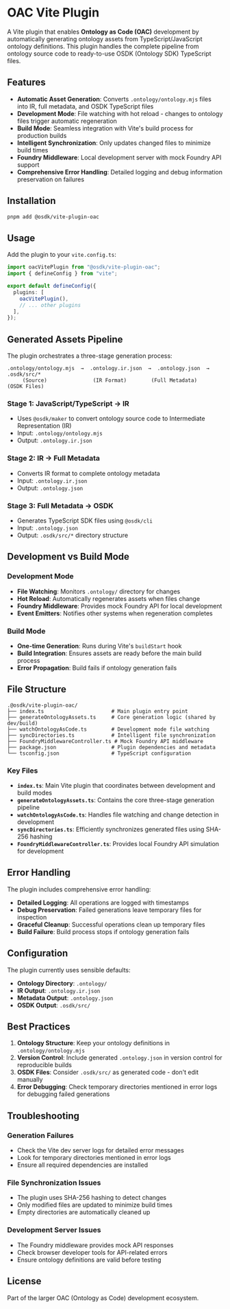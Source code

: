 # OAC Vite Plugin

A Vite plugin that enables **Ontology as Code (OAC)** development by automatically generating ontology assets from TypeScript/JavaScript ontology definitions. This plugin handles the complete pipeline from ontology source code to ready-to-use OSDK (Ontology SDK) TypeScript files.

## Features

- **Automatic Asset Generation**: Converts `.ontology/ontology.mjs` files into IR, full metadata, and OSDK TypeScript files
- **Development Mode**: File watching with hot reload - changes to ontology files trigger automatic regeneration
- **Build Mode**: Seamless integration with Vite's build process for production builds
- **Intelligent Synchronization**: Only updates changed files to minimize build times
- **Foundry Middleware**: Local development server with mock Foundry API support
- **Comprehensive Error Handling**: Detailed logging and debug information preservation on failures

## Installation

```bash
pnpm add @osdk/vite-plugin-oac
```

## Usage

Add the plugin to your `vite.config.ts`:

```typescript
import oacVitePlugin from "@osdk/vite-plugin-oac";
import { defineConfig } from "vite";

export default defineConfig({
  plugins: [
    oacVitePlugin(),
    // ... other plugins
  ],
});
```

## Generated Assets Pipeline

The plugin orchestrates a three-stage generation process:

```
.ontology/ontology.mjs  →  .ontology.ir.json  →  .ontology.json  →  .osdk/src/*
     (Source)               (IR Format)        (Full Metadata)      (OSDK Files)
```

### Stage 1: JavaScript/TypeScript → IR

- Uses `@osdk/maker` to convert ontology source code to Intermediate Representation (IR)
- Input: `.ontology/ontology.mjs`
- Output: `.ontology.ir.json`

### Stage 2: IR → Full Metadata

- Converts IR format to complete ontology metadata
- Input: `.ontology.ir.json`
- Output: `.ontology.json`

### Stage 3: Full Metadata → OSDK

- Generates TypeScript SDK files using `@osdk/cli`
- Input: `.ontology.json`
- Output: `.osdk/src/*` directory structure

## Development vs Build Mode

### Development Mode

- **File Watching**: Monitors `.ontology/` directory for changes
- **Hot Reload**: Automatically regenerates assets when files change
- **Foundry Middleware**: Provides mock Foundry API for local development
- **Event Emitters**: Notifies other systems when regeneration completes

### Build Mode

- **One-time Generation**: Runs during Vite's `buildStart` hook
- **Build Integration**: Ensures assets are ready before the main build process
- **Error Propagation**: Build fails if ontology generation fails

## File Structure

```
.@osdk/vite-plugin-oac/
├── index.ts                      # Main plugin entry point
├── generateOntologyAssets.ts     # Core generation logic (shared by dev/build)
├── watchOntologyAsCode.ts        # Development mode file watching
├── syncDirectories.ts            # Intelligent file synchronization
├── FoundryMiddlewareController.ts # Mock Foundry API middleware
├── package.json                  # Plugin dependencies and metadata
└── tsconfig.json                 # TypeScript configuration
```

### Key Files

- **`index.ts`**: Main Vite plugin that coordinates between development and build modes
- **`generateOntologyAssets.ts`**: Contains the core three-stage generation pipeline
- **`watchOntologyAsCode.ts`**: Handles file watching and change detection in development
- **`syncDirectories.ts`**: Efficiently synchronizes generated files using SHA-256 hashing
- **`FoundryMiddlewareController.ts`**: Provides local Foundry API simulation for development

## Error Handling

The plugin includes comprehensive error handling:

- **Detailed Logging**: All operations are logged with timestamps
- **Debug Preservation**: Failed generations leave temporary files for inspection
- **Graceful Cleanup**: Successful operations clean up temporary files
- **Build Failure**: Build process stops if ontology generation fails

## Configuration

The plugin currently uses sensible defaults:

- **Ontology Directory**: `.ontology/`
- **IR Output**: `.ontology.ir.json`
- **Metadata Output**: `.ontology.json`
- **OSDK Output**: `.osdk/src/`

## Best Practices

1. **Ontology Structure**: Keep your ontology definitions in `.ontology/ontology.mjs`
2. **Version Control**: Include generated `.ontology.json` in version control for reproducible builds
3. **OSDK Files**: Consider `.osdk/src/` as generated code - don't edit manually
4. **Error Debugging**: Check temporary directories mentioned in error logs for debugging failed generations

## Troubleshooting

### Generation Failures

- Check the Vite dev server logs for detailed error messages
- Look for temporary directories mentioned in error logs
- Ensure all required dependencies are installed

### File Synchronization Issues

- The plugin uses SHA-256 hashing to detect changes
- Only modified files are updated to minimize build times
- Empty directories are automatically cleaned up

### Development Server Issues

- The Foundry middleware provides mock API responses
- Check browser developer tools for API-related errors
- Ensure ontology definitions are valid before testing

## License

Part of the larger OAC (Ontology as Code) development ecosystem.

